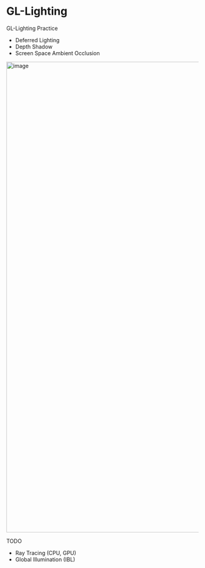 # GL-Lighting
GL-Lighting Practice

- Deferred Lighting
- Depth Shadow
- Screen Space Ambient Occlusion

<img width="1229" alt="image" src="https://github.com/Windowline/GL-Lighting/assets/17508384/a29e353f-b297-4abb-8bcf-9bab320dfc27">


TODO
- Ray Tracing (CPU, GPU)
- Global Illumination (IBL)
